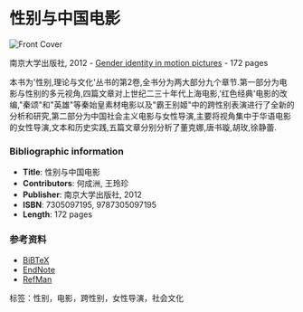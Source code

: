 # 性别与中国电影

![Front Cover](https://books.google.com/images/no_cover_thumb.gif)

南京大学出版社, 2012 - [Gender identity in motion pictures](https://www.google.com/search?tbo=p&tbm=bks&q=subject:%22Gender+identity+in+motion+pictures%22&source=gbs_ge_summary_r&cad=0) - 172 pages

本书为'性别,理论与文化'丛书的第2卷,全书分为两大部分九个章节.第一部分为电影与性别的多元视角,四篇文章对上世纪二三十年代上海电影,'红色经典'电影的改编,"秦颂"和"英雄"等秦始皇素材电影以及"霸王别姬"中的跨性别表演进行了全新的分析和研究,第二部分为中国社会主义电影与女性导演,主要将视角集中于华语电影的女性导演,文本和历史实践,五篇文章分别分析了董克娜,唐书璇,胡玫,徐静蕾.

### Bibliographic information

- **Title**: 性别与中国电影
- **Contributors**: 何成洲, 王玲珍
- **Publisher**: 南京大学出版社, 2012
- **ISBN**: 7305097195, 9787305097195
- **Length**: 172 pages

### 参考资料

- [BiBTeX](https://books.google.com/books/download/%E6%80%A7%E5%88%AB%E4%B8%8E%E4%B8%AD%E5%9B%BD%E7%94%B5%E5%BD%B1.bibtex?id=YS4jMwEACAAJ&output=bibtex)  
- [EndNote](https://books.google.com/books/download/%E6%80%A7%E5%88%AB%E4%B8%8E%E4%B8%AD%E5%9B%BD%E7%94%B5%E5%BD%B1.enw?id=YS4jMwEACAAJ&output=enw)  
- [RefMan](https://books.google.com/books/download/%E6%80%A7%E5%88%AB%E4%B8%8E%E4%B8%AD%E5%9B%BD%E7%94%B5%E5%BD%B1.ris?id=YS4jMwEACAAJ&output=ris)  

标签：性别，电影，跨性别，女性导演，社会文化